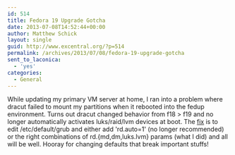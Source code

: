 ```yaml
---
id: 514
title: Fedora 19 Upgrade Gotcha
date: 2013-07-08T14:52:44+00:00
author: Matthew Schick
layout: single
guid: http://www.excentral.org/?p=514
permalink: /archives/2013/07/08/fedora-19-upgrade-gotcha
sent_to_laconica:
  - 'yes'
categories:
  - General
---
```

While updating my primary VM server at home, I ran into a problem where dracut failed to mount my partitions when it rebooted into the fedup environment.  Turns out dracut changed behavior from f18 > f19 and no longer automatically activates luks/raid/lvm devices at boot.  The <a href="https://bugzilla.redhat.com/show_bug.cgi?id=974000" title="Fedora Bug 974000">fix</a> is to edit /etc/default/grub and either add 'rd.auto=1' (no longer recommended) or the right combinations of rd.{md,dm,luks.lvm} params (what I did) and all will be well.  Hooray for changing defaults that break important stuffs!